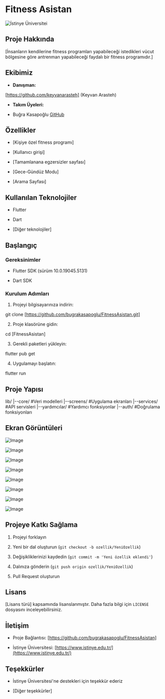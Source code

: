 # Fitness Asistan

![İstinye Üniversitei](https://www.unitededucation.com/linklogoch/istinye-university-logo.png)

 ## Proje Hakkında

[İnsanların kendilerine fitness programları yapabileceği istedikleri vücut bölgesine göre antrenman yapabileceği faydalı bir fitness programıdır.]

## Ekibimiz

-   **Danışman:**  
   
   [https://github.com/keyvanarasteh] (Keyvan Arasteh)
    
-   **Takım Üyeleri:**
    
-   Buğra Kasapoğlu [GitHub](https://github.com/bugrakasapoglu/FitnessAsistan)
    

## Özellikler

-   [Kişiye özel fitness programı]
    
-   [Kullanıcı girişi]
    
-   [Tamamlanana egzersizler sayfası]

-   [Gece-Gündüz Modu]

-   [Arama Sayfası]
    

## Kullanılan Teknolojiler

-   Flutter
    
-   Dart
    
-   [Diğer teknolojiler]
    

## Başlangıç


### Gereksinimler

-   Flutter SDK (sürüm 10.0.19045.5131)

-   Dart SDK

### Kurulum Adımları

1.  Projeyi bilgisayarınıza indirin:

git  clone [https://github.com/bugrakasapoglu/FitnessAsistan.git]

2.  Proje klasörüne gidin:

cd [FitnessAsistan]

3.  Gerekli paketleri yükleyin:

flutter  pub  get

4.  Uygulamayı başlatın:

flutter  run

## Proje Yapısı

lib/
|--core/            #Veri modelleri
|--screens/         #Uygulama ekranları
|--services/        #API servisleri
|--yardımcılar/     #Yardımcı fonksiyonlar
|--auth/            #Doğrulama fonksiyonları

## Ekran Görüntüleri

![Image](https://github.com/user-attachments/assets/6aa33a0b-c786-4eca-8749-07544b9960e7)

![Image](https://github.com/user-attachments/assets/75ccfb0d-0455-448b-8d84-c6494ec2f308)

![Image](https://github.com/user-attachments/assets/ffa5f671-c76a-4c10-9e93-a11530d68c57)

![Image](https://github.com/user-attachments/assets/82fb8d01-5a2e-4216-aba8-ad18297f36f5)

![Image](https://github.com/user-attachments/assets/1cd5f28d-0408-4d73-b0d1-5488462b0475)

![Image](https://github.com/user-attachments/assets/21c44c82-7372-4eb0-8250-035acc1bd0f3)

![Image](https://github.com/user-attachments/assets/1b4e3d90-4fbd-4224-b7a6-1aaf16182d20)

![Image](https://github.com/user-attachments/assets/9aec96a7-e6f4-4e24-93d8-29128e7a8407)



## Projeye Katkı Sağlama

1.  Projeyi forklayın
    
2.  Yeni bir dal oluşturun (`git checkout -b ozellik/YeniOzellik`)
    
3.  Değişikliklerinizi kaydedin (`git commit -m 'Yeni özellik eklendi'`)
    
4.  Dalınıza gönderin (`git push origin ozellik/YeniOzellik`)
    
5.  Pull Request oluşturun
    

## Lisans

[Lisans türü] kapsamında lisanslanmıştır. Daha fazla bilgi için  `LICENSE`  dosyasını inceleyebilirsiniz.

## İletişim

-   Proje Bağlantısı: [https://github.com/bugrakasapoglu/FitnessAsistan]
    
-   İstinye Üniversitesi:  [https://www.istinye.edu.tr/](https://www.istinye.edu.tr/)
    

## Teşekkürler

-   İstinye Üniversitesi'ne destekleri için teşekkür ederiz
    
-   [Diğer teşekkürler]